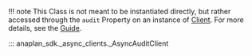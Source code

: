 !!! note
    This Class is not meant to be instantiated directly, but rather accessed through the `audit` Property on an
    instance of [Client](client.md). For more details, see the [Guide](../guides/audit.md).

::: anaplan_sdk._async_clients._AsyncAuditClient
